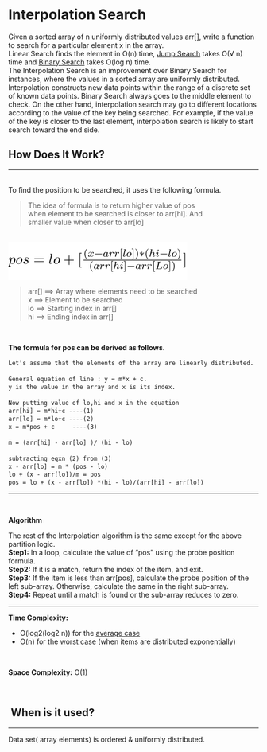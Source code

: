 # Interpolation Search

Given a sorted array of n uniformly distributed values arr[], write a function to search for a particular element x in the array.
<br> 
Linear Search finds the element in O(n) time, <u>Jump Search</u> takes O(√ n) time and <u>Binary Search</u> takes O(log n) time.
<br>
The Interpolation Search is an improvement over Binary Search for instances, where the values in a sorted array are uniformly distributed. Interpolation constructs new data points within the range of a discrete set of known data points. Binary Search always goes to the middle element to check. On the other hand, interpolation search may go to different locations according to the value of the key being searched. For example, if the value of the key is closer to the last element, interpolation search is likely to start search toward the end side.

## How Does It Work?
---

<br>
To find the position to be searched, it uses the following formula.

<br>

> The idea of formula is to return higher value of pos<br>
> when element to be searched is closer to arr[hi]. And<br>
> smaller value when closer to arr[lo] 

<br>
<div style="background-color:white; display: inline-block">

![Formula](images/formula.svg)

</div>

<br>

> arr[] ==> Array where elements need to be searched<br>
> x     ==> Element to be searched<br>
> lo    ==> Starting index in arr[]<br>
> hi    ==> Ending index in arr[]

<br>

**The formula for pos can be derived as follows.**

```
Let's assume that the elements of the array are linearly distributed. 

General equation of line : y = m*x + c.
y is the value in the array and x is its index.

Now putting value of lo,hi and x in the equation
arr[hi] = m*hi+c ----(1)
arr[lo] = m*lo+c ----(2)
x = m*pos + c     ----(3)

m = (arr[hi] - arr[lo] )/ (hi - lo)

subtracting eqxn (2) from (3)
x - arr[lo] = m * (pos - lo)
lo + (x - arr[lo])/m = pos
pos = lo + (x - arr[lo]) *(hi - lo)/(arr[hi] - arr[lo])
```
---
<br>

**Algorithm**

The rest of the Interpolation algorithm is the same except for the above partition logic. <br>
**Step1:** In a loop, calculate the value of “pos” using the probe position formula. <br>
**Step2:** If it is a match, return the index of the item, and exit. <br>
**Step3:** If the item is less than arr[pos], calculate the probe position of the left sub-array. Otherwise, calculate the same in the right sub-array. <br>
**Step4:** Repeat until a match is found or the sub-array reduces to zero.

---

**Time Complexity:** 
* O(log2(log2 n)) for the <u>average case</u>
* O(n) for the <u>worst case</u> (when items are distributed exponentially)
<br>

**Space Complexity:** O(1)

<br>

##  When is it used?
---
Data set( array elements) is ordered & uniformly distributed.